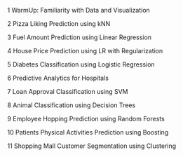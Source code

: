 1 WarmUp: Familiarity with Data and Visualization


2 Pizza Liking Prediction using kNN


3 Fuel Amount Prediction using Linear Regression


4 House Price Prediction using LR with Regularization


5 Diabetes Classification using Logistic Regression


6 Predictive Analytics for Hospitals


7 Loan Approval Classification using SVM


8 Animal Classification using Decision Trees


9 Employee Hopping Prediction using Random Forests


10 Patients Physical Activities Prediction using Boosting


11 Shopping Mall Customer Segmentation using Clustering
